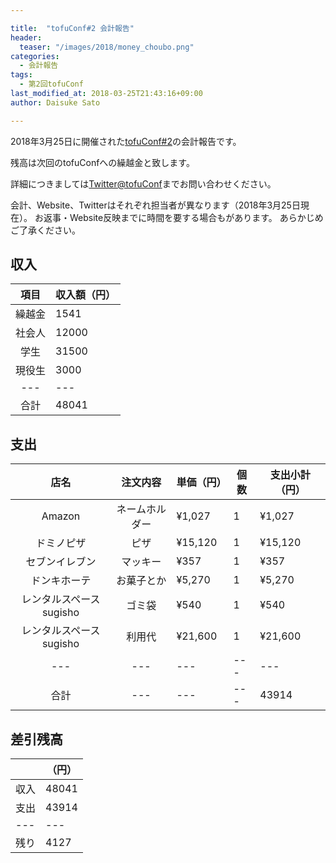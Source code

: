```yaml
---

title:  "tofuConf#2 会計報告"
header:
  teaser: "/images/2018/money_choubo.png"
categories: 
  - 会計報告
tags:
  - 第2回tofuConf
last_modified_at: 2018-03-25T21:43:16+09:00
author: Daisuke Sato

---
```


2018年3月25日に開催された[tofuConf#2](/2018-03-25/we-held-the-2nd-tofuconf.html)の会計報告です。

残高は次回のtofuConfへの繰越金と致します。

詳細につきましては[Twitter@tofuConf](https://twitter.com/tofuconf)までお問い合わせください。

会計、Website、Twitterはそれぞれ担当者が異なります（2018年3月25日現在）。
お返事・Website反映までに時間を要する場合もがあります。
あらかじめご了承ください。

## 収入

|	項目	|	収入額（円）	|
|:---:|---|
|	繰越金	|	1541	|
|	社会人	|	12000	|
|	学生	|	31500	|
|	現役生	|	3000	|
|---|---|
|	合計	|	48041	|


## 支出

|	店名	|	注文内容	|	単価（円）	|	個数	|	支出小計（円）	|
|:---:|:---:|---|---|---|
| Amazon | ネームホルダー | ¥1,027 | 1 | ¥1,027 |
| ドミノピザ | ピザ | ¥15,120 | 1 | ¥15,120 |
| セブンイレブン | マッキー | ¥357 | 1 | ¥357 |
| ドンキホーテ | お菓子とか | ¥5,270 | 1 | ¥5,270 |
| レンタルスペースsugisho | ゴミ袋 | ¥540 | 1 | ¥540 |
| レンタルスペースsugisho | 利用代 | ¥21,600 | 1 | ¥21,600 |
|---|---|---|---|---|
| 合計 |---|---|---| 43914 |


## 差引残高

|		|（円）	|
|---|---|
|	収入	|	48041 |
|	支出	|	43914	|
|---|---|
|	残り	|	4127	|


